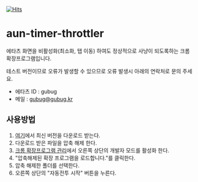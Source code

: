 [![Hits](https://hits.seeyoufarm.com/api/count/incr/badge.svg?url=https%3A%2F%2Fgithub.com%2Fgubug0%2Faun-timer-throttler&count_bg=%2379C83D&title_bg=%23555555&icon=&icon_color=%23E7E7E7&title=hits&edge_flat=false)](https://hits.seeyoufarm.com)

# aun-timer-throttler

에타츠 화면을 비활성화(최소화, 탭 이동) 하여도 정상적으로 사냥이 되도록하는 크롬 확장프로그램입니다.

테스트 버전이므로 오류가 발생할 수 있으므로 오류 발생시 아래의 연락처로 문의 주세요.

* 에타츠 ID : gubug
* 메일 : gubug@gubug.kr

## 사용방법

1. [여기](https://github.com/gubug0/aun-timer-throttler/releases)에서 최신 버전을 다운로드 받는다.
2. 다운로드 받은 파일을 압축 해제 한다.
3. [크롬 확장프로그램 관리](chrome://extensions/)에서 오른쪽 상단의 개발자 모드를 활성화 한다.
4. "압축해제된 확장 프로그램을 로드합니다."를 클릭한다.
5. 압축 해제한 폴더를 선택한다.
6. 오른쪽 상단의 "자동전투 시작" 버튼을 누른다.
